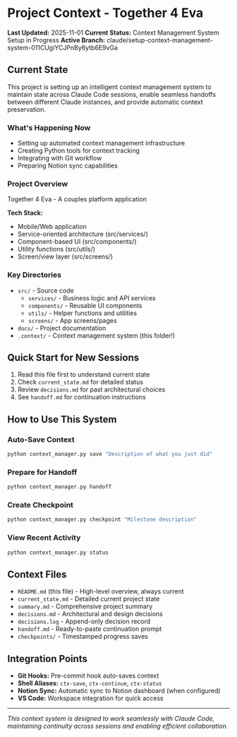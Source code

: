 # Project Context - Together 4 Eva

**Last Updated:** 2025-11-01
**Current Status:** Context Management System Setup in Progress
**Active Branch:** claude/setup-context-management-system-011CUgiYCJPnBy6ytb6E9vGa

## Current State

This project is setting up an intelligent context management system to maintain state across Claude Code sessions, enable seamless handoffs between different Claude instances, and provide automatic context preservation.

### What's Happening Now

- Setting up automated context management infrastructure
- Creating Python tools for context tracking
- Integrating with Git workflow
- Preparing Notion sync capabilities

### Project Overview

Together 4 Eva - A couples platform application

**Tech Stack:**
- Mobile/Web application
- Service-oriented architecture (src/services/)
- Component-based UI (src/components/)
- Utility functions (src/utils/)
- Screen/view layer (src/screens/)

### Key Directories

- `src/` - Source code
  - `services/` - Business logic and API services
  - `components/` - Reusable UI components
  - `utils/` - Helper functions and utilities
  - `screens/` - App screens/pages
- `docs/` - Project documentation
- `.context/` - Context management system (this folder!)

## Quick Start for New Sessions

1. Read this file first to understand current state
2. Check `current_state.md` for detailed status
3. Review `decisions.md` for past architectural choices
4. See `handoff.md` for continuation instructions

## How to Use This System

### Auto-Save Context
```bash
python context_manager.py save "Description of what you just did"
```

### Prepare for Handoff
```bash
python context_manager.py handoff
```

### Create Checkpoint
```bash
python context_manager.py checkpoint "Milestone description"
```

### View Recent Activity
```bash
python context_manager.py status
```

## Context Files

- `README.md` (this file) - High-level overview, always current
- `current_state.md` - Detailed current project state
- `summary.md` - Comprehensive project summary
- `decisions.md` - Architectural and design decisions
- `decisions.log` - Append-only decision record
- `handoff.md` - Ready-to-paste continuation prompt
- `checkpoints/` - Timestamped progress saves

## Integration Points

- **Git Hooks:** Pre-commit hook auto-saves context
- **Shell Aliases:** `ctx-save`, `ctx-continue`, `ctx-status`
- **Notion Sync:** Automatic sync to Notion dashboard (when configured)
- **VS Code:** Workspace integration for quick access

---

*This context system is designed to work seamlessly with Claude Code, maintaining continuity across sessions and enabling efficient collaboration.*
